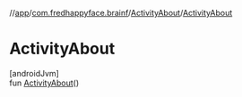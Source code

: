 //[app](../../../index.md)/[com.fredhappyface.brainf](../index.md)/[ActivityAbout](index.md)/[ActivityAbout](-activity-about.md)

# ActivityAbout

[androidJvm]\
fun [ActivityAbout](-activity-about.md)()
